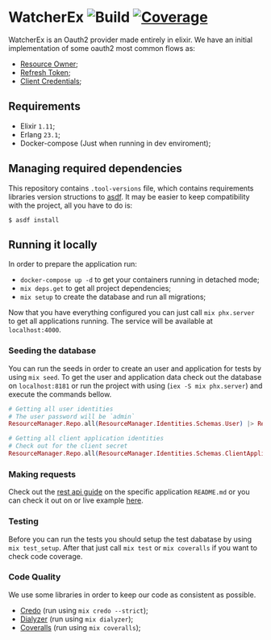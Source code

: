 # WatcherEx ![Build](https://github.com/lcpojr/watcher_ex/workflows/CI/badge.svg) [![Coverage](https://coveralls.io/repos/github/lcpojr/watcher_ex/badge.svg)](https://coveralls.io/github/lcpojr/watcher_ex)

WatcherEx is an Oauth2 provider made entirely in elixir.
We have an initial implementation of some oauth2 most common flows as:

- [Resource Owner](https://tools.ietf.org/html/rfc6749#page-9);
- [Refresh Token](https://tools.ietf.org/html/rfc6749#section-1.5);
- [Client Credentials](https://tools.ietf.org/html/rfc6749#page-9);

## Requirements

- Elixir `1.11`;
- Erlang `23.1`;
- Docker-compose (Just when running in dev enviroment);

## Managing required dependencies

This repository contains `.tool-versions` file, which contains requirements libraries version structions to [asdf](https://github.com/asdf-vm/asdf). It may be easier to keep compatibility with the project, all you have to do is:
```
$ asdf install
```

## Running it locally

In order to prepare the application run:

- `docker-compose up -d` to get your containers running in detached mode;
- `mix deps.get` to get all project dependencies;
- `mix setup` to create the database and run all migrations;

Now that you have everything configured you can just call `mix phx.server` to get all applications running. The service will be available at `localhost:4000`.

### Seeding the database

You can run the seeds in order to create an user and application for tests by using `mix seed`.
To get the user and application data check out the database on `localhost:8181` or run the project with using (`iex -S mix phx.server`) and execute the commands bellow.

```elixir
# Getting all user identities
# The user password will be `admin`
ResourceManager.Repo.all(ResourceManager.Identities.Schemas.User) |> ResourceManager.Repo.preload([:scopes])

# Getting all client application identities
# Check out for the client secret
ResourceManager.Repo.all(ResourceManager.Identities.Schemas.ClientApplication) |> ResourceManager.Repo.preload([:scopes])
```

### Making requests

Check out the [rest api guide](https://github.com/lcpojr/watcher_ex/blob/master/apps/rest_api/README.md) on the specific application `README.md` or you can check it out on or live example [here](https://watcherex.gigalixirapp.com/api/v1/swagger/index.html).

### Testing

Before you can run the tests you should setup the test dabatase by using `mix test_setup`. After that just call `mix test` or `mix coveralls` if you want to check code coverage.

### Code Quality

We use some libraries in order to keep our code as consistent as possible.

- [Credo](https://github.com/rrrene/credo) (run using `mix credo --strict`);
- [Dialyzer](https://github.com/jeremyjh/dialyxir) (run using `mix dialyzer`);
- [Coveralls](https://github.com/parroty/excoveralls) (run using `mix coveralls`);
